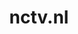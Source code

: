 ---
layout: post
title: "nctv.nl"
internal_url: "/dutchgov/nctv.nl.html"
subdomains_count: 25
all_subdomains_count: 42
urls_count: 22
ssl_rank: 0
http_rank: 43.045454545455
url_link: /data/nctv.nl/urls.txt
all_subdomains_link: /data/nctv.nl/all_subdomains.txt
subdomains_link: /data/nctv.nl/subdomains.txt
categories: dutchgov
---